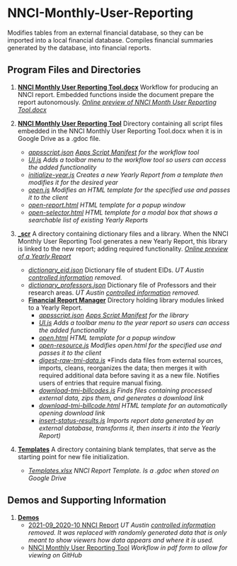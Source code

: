 # NNCI-Monthly-User-Reporting

Modifies tables from an external financial database, so they can be imported into a local financial database. 
Compiles financial summaries generated by the database, into financial reports. 

## Program Files and Directories
1.  [**NNCI Monthly User Reporting Tool.docx**](./NNCI%20Monthly%20User%20Reporting%20Tool.docx) Workflow for producing an NNCI report. Embedded functions inside the document prepare the report autonomously. *[Online preview of NNCI Month User Reporting Tool.docx](./Demos/NNCI%20Monthly%20User%20Reporting%20Tool.pdf)*
2.  [**NNCI Monthly User Reporting Tool**](NNCI%20Monthly%20User%20Reporting%20Tool) Directory containing all script files embedded in the NNCI Monthly User Reporting Tool.docx when it is in Google Drive as a .gdoc file.
      - [_appsscript.json_](./NNCI%20Monthly%20User%20Reporting%20Tool/appsscript.json) *[Apps Script Manifest](https://developers.google.com/apps-script/concepts/manifests) for the workflow tool*
      - [_UI.js_](./NNCI%20Monthly%20User%20Reporting%20Tool/UI.js) *Adds a toolbar menu to the workflow tool so users can access the added functionality*
      - [_initialize-year.js_](./NNCI%20Monthly%20User%20Reporting%20Tool/initialize-year.js) *Creates a new Yearly Report from a template then modifies it for the desired year*
      - [_open.js_](./NNCI%20Monthly%20User%20Reporting%20Tool/open.js) *Modifies an HTML template for the specified use and passes it to the client*
      - [_open-report.html_](./NNCI%20Monthly%20User%20Reporting%20Tool/open-report.html) *HTML template for a popup window* 
      - [_open-selector.html_](./NNCI%20Monthly%20User%20Reporting%20Tool/open-selector.html) *HTML template for a modal box that shows a searchable list of existing Yearly Reports*

3.  [**\_scr**](./_scr) A directory containing dictionary files and a library. When the NNCI Monthly User Reporting Tool generates a new Yearly Report, this library is linked to the new report; adding required functionality. *[Online preview of a Yearly Report](./Demos/2021-09_2020-10.pdf)*
    - [_dictionary_eid.json_](./_scr/dictionary_eid.json) Dictionary file of student EIDs. *UT Austin [controlled information](https://security.utexas.edu/policies/data_classification) removed.*
    - [_dictionary_professors.json_](./_scr/dictionary_professors.json) Dictionary file of Professors and their research areas. *UT Austin [controlled information](https://security.utexas.edu/policies/data_classification) removed.*
    - [**Financial Report Manager**](./scr/Financial%20Report%20Manager) Directory holding library modules linked to a Yearly Report.
      - [_appsscript.json_](./_scr/Financial%20Report%20Manager/appsscript.json) *[Apps Script Manifest](https://developers.google.com/apps-script/concepts/manifests) for the library*
      - [_UI.js_](./_scr/Financial%20Report%20Manager/UI.js) *Adds a toolbar menu to the year report so users can access the added functionality*
      - [_open.html_](./_scr/Financial%20Report%20Manager/open.html) *HTML template for a popup window*   
      - [_open-resource.js_](./_scr/Financial%20Report%20Manager/open-resource.js) *Modifies open.html for the specified use and passes it to the client*
      - [_digest-raw-tmi-data.js_](./_scr/Financial%20Report%20Manager/digest-raw-tmi-data.js) *Finds data files from external sources, imports, cleans, reorganizes the data; then merges it with required additional data before saving it as a new file. Notifies users of entries that require manual fixing.
      - [_download-tmi-billcodes.js_](./_scr/Financial%20Report%20Manager/download-tmi-billcodes.js) *Finds files containing processed external data, zips them, and generates a download link*
      - [_download-tmi-billcode.html_](./_scr/Financial%20Report%20Manager/download-tmi-billcode.html) *HTML template for an automatically opening download link*
      - [_insert-status-results.js_](./_scr/Financial%20Report%20Manager/insert-status-results.js) *Imports report data generated by an external database, transforms it, then inserts it into the Yearly Report)*

3.  [**Templates**](./Templates) A directory containing blank templates, that serve as the starting point for new file initialization.
    - [_Templates.xlsx_](./Templates/Template.xlsx) *NNCI Report Template. Is a .gdoc when stored on Google Drive* 
## Demos and Supporting Information

1. [**Demos**](./Demos)
   - [2021-09_2020-10 NNCI Report](./Demos/2021-09_2020-10.pdf) *UT Austin [controlled information](https://security.utexas.edu/policies/data_classification) removed. It was replaced with randomly generated data that is only meant to show viewers how data appears and where it is used.*
   - [NNCI Monthly User Reporting Tool](./Demos/NNCI%20Monthly%20User%20Reporting%20Tool.pdf) *Workflow in pdf form to allow for viewing on GitHub*
